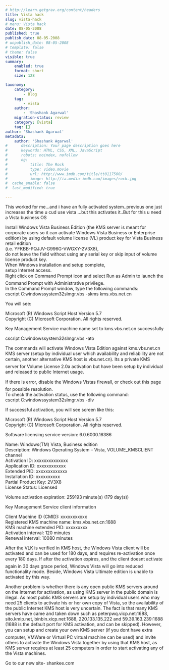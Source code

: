 ```yaml
---
# http://learn.getgrav.org/content/headers
title: Vista hack
slug: vista-hack
# menu: Vista hack
date: 08-05-2008
published: true
publish_date: 08-05-2008
# unpublish_date: 08-05-2008
# template: false
# theme: false
visible: true
summary:
    enabled: true
    format: short
    size: 128

taxonomy:
    category:
        - Blog
    tag:
        - vista
    author:
        - 'Shashank Agarwal'
    migration-status: review
    category: [vista]
    tag: []
author: 'Shashank Agarwal'
metadata:
    author: 'Shashank Agarwal'
#      description: Your page description goes here
#      keywords: HTML, CSS, XML, JavaScript
#      robots: noindex, nofollow
#      og:
#          title: The Rock
#          type: video.movie
#          url: http://www.imdb.com/title/tt0117500/
#          image: http://ia.media-imdb.com/images/rock.jpg
#  cache_enable: false
#  last_modified: true

---
```


This worked for me…and i have an fully activated system..previous one just increases the time u cud use vista …but this activates it..But for this u need a Vista business OS

Install Windows Vista Business Edition (the KMS server is meant for corporate users so it can activate Windows Vista Business or Enterprise edition) by using default volume license (VL) product key for Vista Business retail edition  
(i.e. YFKBB-PQJJV-G996G-VWGXY-2V3X8),  
do not leave the field without using any serial key or skip input of volume license product key.  
When Windows installation and setup complete,  
setup Internet access.  
Right click on Command Prompt icon and select &#147;Run as Admin&#148; to launch the Command Prompt with Administrative privilege.  
In the Command Prompt window, type the following commands:  
cscript C:windowssystem32slmgr.vbs -skms kms.vbs.net.cn

You will see:

Microsoft (R) Windows Script Host Version 5.7  
Copyright (C) Microsoft Corporation. All rights reserved.

Key Management Service machine name set to kms.vbs.net.cn successfully

cscript C:windowssystem32slmgr.vbs -ato

The commands will activate Windows Vista Edition against kms.vbs.net.cn KMS server (setup by individual user which availability and reliability are not certain, another alternative KMS host is vbs.net.cn). It&#146;s a private KMS server for Volume License 2.0a activation but have been setup by individual and released to public Internet usage.

If there is error, disable the Windows Vista&#146;s firewall, or check out this page for possible resolution.  
To check the activation status, use the following command:  
cscript C:windowssystem32slmgr.vbs -dlv

If successful activation, you will see screen like this:

Microsoft (R) Windows Script Host Version 5.7  
Copyright (C) Microsoft Corporation. All rights reserved.

Software licensing service version: 6.0.6000.16386

Name: Windows(TM) Vista, Business edition  
Description: Windows Operating System – Vista, VOLUME\_KMSCLIENT channel  
Activation ID: xxxxxxxxxxxxxx  
Application ID: xxxxxxxxxxxx  
Extended PID: xxxxxxxxxxxxx  
Installation ID: xxxxxxxxxx  
Partial Product Key: 2V3X8  
License Status: Licensed

Volume activation expiration: 259193 minute(s) (179 day(s))

Key Management Service client information

Client Machine ID (CMID): xxxxxxxxxxx  
Registered KMS machine name: kms.vbs.net.cn:1688  
KMS machine extended PID: xxxxxxxxx  
Activation interval: 120 minutes  
Renewal interval: 10080 minutes

After the VLK is verified in KMS host, the Windows Vista client will be activated and can be used for 180 days, and requires re-activation once every 180 days. If after the activation expires, and the client doesn&#146;t activate again in 30 days grace period, Windows Vista will go into reduced functionality mode. Beside, Windows Vista Ultimate edition is unable to activated by this way.

Another problem is whether there is any open public KMS servers around on the Internet for activation, as using KMS server in the public domain is illegal. As most public KMS servers are setup by individual users who may need 25 clients to activate his or her own copy of Vista, so the availability of the public Internet KMS host is very uncertain. The fact is that many KMS servers have came and taken down such as peterpwq.vicp.net:1688, sito.kmip.net, binbin.xicp.net:1688, 220.133.135.222 and 59.39.163.239:1688 (1688 is the default port for KMS activation, and can be skipped). However, you can setup and create your own KMS server (if you don&#146;t have extra computer, VMWare or Virtual PC virtual machine can be used) and invite others to activate the Windows Vista together by using that KMS host, as KMS server requires at least 25 computers in order to start activating any of the Vista machines.

Go to our new site- shankee.com
